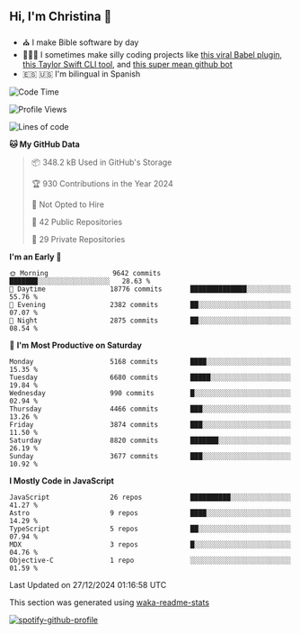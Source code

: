 ## Hi, I'm Christina 👋

- ⛪️ I make Bible software by day
- 👩🏼‍💻 I sometimes make silly coding projects like [this viral Babel plugin](https://www.instagram.com/reel/Cxvwz76vBus/), [this Taylor Swift CLI tool](https://github.com/christina-de-martinez/swift-commits), and [this super mean github bot](https://github.com/christina-de-martinez/roast-my-code)
- 🇪🇸 🇺🇸 I'm bilingual in Spanish

<!--START_SECTION:waka-->
![Code Time](http://img.shields.io/badge/Code%20Time-49%20hrs%2050%20mins-blue)

![Profile Views](http://img.shields.io/badge/Profile%20Views-0-blue)

![Lines of code](https://img.shields.io/badge/From%20Hello%20World%20I%27ve%20Written-22.0%20million%20lines%20of%20code-blue)

**🐱 My GitHub Data** 

> 📦 348.2 kB Used in GitHub's Storage 
 > 
> 🏆 930 Contributions in the Year 2024
 > 
> 🚫 Not Opted to Hire
 > 
> 📜 42 Public Repositories 
 > 
> 🔑 29 Private Repositories 
 > 
**I'm an Early 🐤** 

```text
🌞 Morning                9642 commits        ███████░░░░░░░░░░░░░░░░░░   28.63 % 
🌆 Daytime                18776 commits       ██████████████░░░░░░░░░░░   55.76 % 
🌃 Evening                2382 commits        ██░░░░░░░░░░░░░░░░░░░░░░░   07.07 % 
🌙 Night                  2875 commits        ██░░░░░░░░░░░░░░░░░░░░░░░   08.54 % 
```
📅 **I'm Most Productive on Saturday** 

```text
Monday                   5168 commits        ████░░░░░░░░░░░░░░░░░░░░░   15.35 % 
Tuesday                  6680 commits        █████░░░░░░░░░░░░░░░░░░░░   19.84 % 
Wednesday                990 commits         █░░░░░░░░░░░░░░░░░░░░░░░░   02.94 % 
Thursday                 4466 commits        ███░░░░░░░░░░░░░░░░░░░░░░   13.26 % 
Friday                   3874 commits        ███░░░░░░░░░░░░░░░░░░░░░░   11.50 % 
Saturday                 8820 commits        ███████░░░░░░░░░░░░░░░░░░   26.19 % 
Sunday                   3677 commits        ███░░░░░░░░░░░░░░░░░░░░░░   10.92 % 
```


**I Mostly Code in JavaScript** 

```text
JavaScript               26 repos            ██████████░░░░░░░░░░░░░░░   41.27 % 
Astro                    9 repos             ████░░░░░░░░░░░░░░░░░░░░░   14.29 % 
TypeScript               5 repos             ██░░░░░░░░░░░░░░░░░░░░░░░   07.94 % 
MDX                      3 repos             █░░░░░░░░░░░░░░░░░░░░░░░░   04.76 % 
Objective-C              1 repo              ░░░░░░░░░░░░░░░░░░░░░░░░░   01.59 % 
```




 Last Updated on 27/12/2024 01:16:58 UTC
<!--END_SECTION:waka-->

This section was generated using [waka-readme-stats](https://github.com/anmol098/waka-readme-stats)

[![spotify-github-profile](https://spotify-github-profile.kittinanx.com/api/view?uid=1228436873&cover_image=true&theme=default&show_offline=false&background_color=121212&interchange=false&bar_color=53b14f&bar_color_cover=false)](https://spotify-github-profile.kittinanx.com/api/view?uid=1228436873&redirect=true)